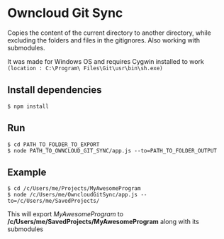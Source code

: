 # Owncloud Git Sync

Copies the content of the current directory to another directory, while excluding the folders and files in the gitignores. Also working with submodules.

It was made for Windows OS and requires Cygwin installed to work
```(location : C:\Program\ Files\Git\usr\bin\sh.exe)```

## Install dependencies
```
$ npm install
```

## Run
```
$ cd PATH_TO_FOLDER_TO_EXPORT
$ node PATH_TO_OWNCLOUD_GIT_SYNC/app.js --to=PATH_TO_FOLDER_OUTPUT
```

## Example
```
$ cd /c/Users/me/Projects/MyAwesomeProgram
$ node /c/Users/me/OwncloudGitSync/app.js --to=/c/Users/me/SavedProjects/
```
This will export _MyAwesomeProgram_ to **/c/Users/me/SavedProjects/MyAwesomeProgram** along with its submodules


